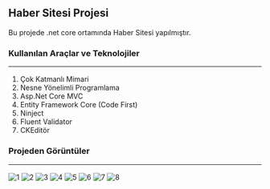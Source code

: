 ## Haber Sitesi Projesi
Bu projede .net core ortamında Haber Sitesi yapılmıştır.
### Kullanılan Araçlar ve Teknolojiler<hr>
 1. Çok Katmanlı Mimari
 2. Nesne Yönelimli Programlama
 3. Asp.Net Core MVC
 4. Entity Framework Core (Code First)
 5. Ninject
 6. Fluent Validator
 7. CKEditör
### Projeden Görüntüler<hr>
![1](https://user-images.githubusercontent.com/77530565/115968741-fb269880-a541-11eb-966f-8cec8ad0750e.png)
![2](https://user-images.githubusercontent.com/77530565/115968742-fc57c580-a541-11eb-98d9-75d384146826.png)
![3](https://user-images.githubusercontent.com/77530565/115968745-fd88f280-a541-11eb-9559-c3440582b95b.png)
![4](https://user-images.githubusercontent.com/77530565/115968750-011c7980-a542-11eb-9b14-cae3659318eb.png)
![5](https://user-images.githubusercontent.com/77530565/115968755-037ed380-a542-11eb-90a4-bba395c673b2.png)
![6](https://user-images.githubusercontent.com/77530565/115968757-05489700-a542-11eb-9b47-b50a41d166e6.png)
![7](https://user-images.githubusercontent.com/77530565/115968758-05e12d80-a542-11eb-89e5-a9f3211924ee.png)
![8](https://user-images.githubusercontent.com/77530565/115968763-07aaf100-a542-11eb-9007-521ded4a82aa.png)
